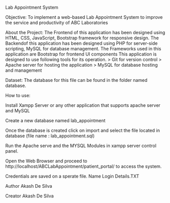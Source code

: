 Lab Appointment System

Objective:
To implement a web-based Lab Appointment System to improve the service and productivity of ABC Laboratories

About the Project:
The Frontend of this application has been designed using HTML, CSS, JavaScript, Bootstrap framework for responsive design.
The Backendof this application has been designed using PHP for server-side scripting, MySQL for database management.
The Frameworks used in this application are Bootstrap for frontend UI components
This application is designed to use following tools for its operation.
	> Git for version control
	> Apache server for hosting the application
	> MySQL for database hosting and management

Dataset:
The database for this file can be found in the folder named database.


How to use:

Install Xampp Server or any other application that supports apache server and MySQL

Create a new database named lab_appointment

Once the database is created click on import and select the file located in database (file name : lab_appointment.sql)

Run the Apache serve and the MYSQL Modules in xampp server control panel.

Open the Web Browser and proceed to http://localhost/ABCLabAppointment/patient_portal/ to access the system. 

Credentials are saved on a sperate file. Name Login Details.TXT



Author 
Akash De Silva 

Creator
Akash De Silva